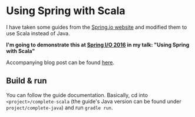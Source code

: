 # Using Spring with Scala

I have taken some guides from the [Spring.io website](https://spring.io/guides/) and modified them to use Scala instead of Java.

**I'm going to demonstrate this at [Spring I/O 2016](http://lanyrd.com/sdzkgm) in my talk: "Using Spring with Scala"**

Accompanying blog post can be found [here](http://bernhardwenzel.com/blog/2016/04/22/using-spring-with-scala/#examples-examples-examples).

## Build & run

You can follow the guide documentation. Basically, cd into `<project>/complete-scala` (the guide's Java version can be found under `project/complete-java`) and run `gradle run`.
